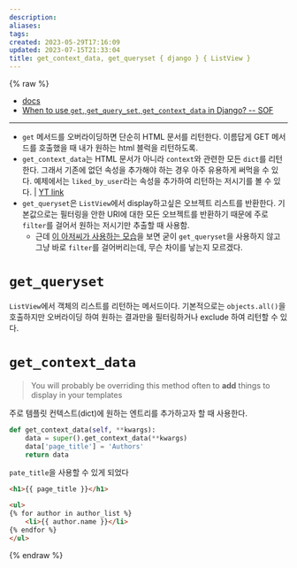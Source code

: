 ```yaml
---
description:
aliases: 
tags: 
created: 2023-05-29T17:16:09
updated: 2023-07-15T21:33:04
title: get_context_data, get_queryset { django } { ListView }
---
```



{% raw %}

- [docs](https://docs.djangoproject.com/en/4.1/ref/models/options/)
- [When to use `get`, `get_query_set`, `get_context_data` in Django? -- SOF](https://stackoverflow.com/questions/36950416/when-to-use-get-get-queryset-get-context-data-in-django)
---
- `get` 메서드를 오버라이딩하면 단순히 HTML 문서를 리턴한다. 이름답게 GET 메서드를 호출했을 때 내가 원하는 html 블럭을 리턴하도록.
- `get_context_data`는 HTML 문서가 아니라 `context`와 관련한 모든 `dict`를 리턴한다. 그래서 기존에 없던 속성을 추가해야 하는 경우 아주 유용하게 써먹을 수 있다. 예제에서는 `liked_by_user`라는 속성을 추가하여 리턴하는 저시기를 볼 수 있다. | [YT link](https://youtu.be/sMqDJovFO-Y?t=6682)
- `get_queryset`은 `ListView`에서 display하고싶은 오브젝트 리스트를 반환한다. 기본값으로는 필터링을 안한 URI에 대한 모든 오브젝트를 반환하기 때문에 주로 `filter`를 걸어서 원하는 저시기만 추출할 때 사용함.
	- 근데 [이 아저씨가 사용하는 모습](https://youtu.be/sMqDJovFO-Y?t=6815)을 보면 굳이 `get_queryset`을 사용하지 않고 그냥 바로 `filter`를 걸어버리는데, 무슨 차이를 낳는지 모르겠다.

# `get_queryset`

`ListView`에서 객체의 리스트를 리턴하는 메서드이다. 기본적으로는 `objects.all()`을 호출하지만 오버라이딩 하여 원하는 결과만을 필터링하거나 exclude 하여 리턴할 수 있다.

# `get_context_data`

> You will probably be overriding this method often to **add** things to display in your templates

주로 템플릿 컨텍스트(dict)에 원하는 엔트리를 추가하고자 할 때 사용한다.

```python
def get_context_data(self, **kwargs):
    data = super().get_context_data(**kwargs)
    data['page_title'] = 'Authors'
    return data
```

`pate_title`을 사용할 수 있게 되었다

```html
<h1>{{ page_title }}</h1>

<ul>
{% for author in author_list %}
    <li>{{ author.name }}</li>
{% endfor %}
</ul>
```

{% endraw %}
